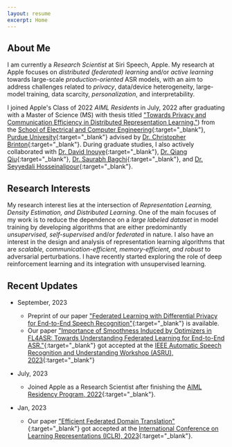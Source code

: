 ```yaml
---
layout: resume
excerpt: Home
---
```


## About Me

I am currently a _Research Scientist_ at Siri Speech, Apple. My research at Apple focuses on _distributed (federated) learning_ and/or _active learning_ towards large-scale _production-oriented_ ASR models, with an aim to address challenges related to _privacy_, data/device heterogeneity, large-model training, data scarcity, _personalization_, and interpretability.

I joined Apple's Class of 2022 _AIML Residents_ in July, 2022 after graduating with a Master of Science (MS) with thesis titled ["Towards Privacy and Communication Efficiency in Distributed Representation Learning."](/publications#t1)) from the [School of Electrical and Computer Engineering](https://engineering.purdue.edu/ECE){:target="_blank"}, [Purdue Univesity](https://www.purdue.edu/){:target="_blank"} advised by [Dr. Christopher Brinton](http://www.cbrinton.net/){:target="_blank"}. During graduate studies, I also actively collaborated with [Dr. David Inouye](https://www.davidinouye.com){:target="_blank"}, [Dr. Qiang Qiu](https://web.ics.purdue.edu/~qqiu/){:target="_blank"}, [Dr. Saurabh Bagchi](https://engineering.purdue.edu/~sbagchi/){:target="_blank"}, and [Dr. Seyyedali Hosseinalipour](https://sites.google.com/ncsu.edu/seyyedalihosseinalipour){:target="_blank"}.

<!--
I received my Bachelor's degree in [Electrical and Electronics Engineering](https://eee.nitk.ac.in/){:target="_blank"} from the [National Institute of Technology Karnataka](https://www.nitk.ac.in/){:target="_blank"} in 2015. My Bachelor's thesis focused on "Supervised and Unsupervised Techniques for Image Segmentation" advised by [Dr. Ashvini Chaturvedi](https://ece.nitk.ac.in/professor/ashvini-chaturvedi){:target="_blank"}. I also collaborated with [Dr. K Manjunatha Sharma](https://eee.nitk.ac.in/professor/KMS){:target="_blank"} on miniprojects to develop smart-switches using signal processing and ML techniques.

Prior to joining Purdue, I worked for a year as a Research Scientist at a California-based AI-solutions startup [Foundation AI](https://www.foundationai.com/){:target="_blank"} and for over 3 years as Data Scientist at a Bangalore-based healthcare startup [Practo](https://www.practo.com/){:target="_blank"}. During my time in the industry, I have built scalable ML solutions deployed in production tackling real-world problems by leveraging advances in computer vision (CV), Natural Language Processing (NLP) and Deep Learning (DL).
-->

## Research Interests
My research interest lies at the intersection of _Representation Learning, Density Estimation, and Distributed Learning_. One of the main focuses of my work is to reduce the dependence on a  _large labeled dataset_ in model training by developing algorithms that are either predominantly  _unsupervised, self-supervised_ and/or _federated_ in nature. I also have an interest in the design and analysis of representation learning algorithms that are _scalable, communication-efficient, memory-efficient, and robust_ to adversarial perturbations. I have recently started exploring the role of deep reinforcement learning and its integration with unsupervised learning.

## Recent Updates

- September, 2023
    - Preprint of our paper ["Federated Learning with Differential Privacy for End-to-End Speech Recognition"](https://arxiv.org/abs/2310.00098){:target="_blank"} is available.
    - Our paper ["Importance of Smoothness Induced by Optimizers in FL4ASR: Towards Understanding Federated Learning for End-to-End ASR."](https://arxiv.org/abs/2309.13102){:target="_blank"} got accepted at the [IEEE Automatic Speech Recognition and Understanding Workshop (ASRU), 2023](http://www.asru2023.org/){:target="_blank"}

- July, 2023
    - Joined Apple as a Research Scientist after finishing the [AIML Residency Program, 2022](https://machinelearning.apple.com/updates/aiml-residency-program-application){:target="_blank"}.

- Jan, 2023
    - Our paper ["Efficient Federated Domain Translation"](https://openreview.net/forum?id=uhLAcrAZ9cJ){:target="_blank"} got accepted at the [International Conference on Learning Representations (ICLR), 2023](https://iclr.cc/){:target="_blank"}.

<!--
- May, 2022
    - Selected as 1 among the 10 [AIML Residents at Apple](https://machinelearning.apple.com/updates/aiml-residency-program-application){:target="_blank"} for the year 2022.
    - Successfully defended M.S. thesis: ["Towards Privacy and Communication Efficiency in Distributed Representation Learning"](https://hammer.purdue.edu/articles/thesis/Towards_Privacy_and_Communication_Efficiency_in_Distributed_Representation_Learning/20029550/1){:target="_blank"}

    - We submitted our paper "Efficient Federated Domain Translation" to [NeurIPS, 2022](https://nips.cc/Conferences/2022/Dates){:target="_blank"}
- March, 2022
    - Selected for [Google Research](https://research.google/){:target="_blank"} Summer Internship, 2022.
    - Got an offer for returning as Applied Science Intern at [Zillow Group](https://www.zillowgroup.com/){:target="_blank"} for Summer, 2022.

- January, 2022
    - Our paper ["Recycling Model Updates in Federated Learning: Are Gradient Subspaces Low-Rank?"](https://openreview.net/forum?id=B7ZbqNLDn-_){:target="_blank"} got accepted at the [International Conference on Learning Representations (ICLR), 2022](https://iclr.cc/){:target="_blank"}.
    - Our paper ["Can we Generalize and Distribute Private Representation Learning?"](https://proceedings.mlr.press/v151/shams-azam22a.html){:target="_blank"} got accepted at the [International Conference on Artificial Intelligence and Statistics (AISTATS), 2022](http://aistats.org/aistats2022/){:target="_blank"}.
    - Our paper ["Multi-Stage Hybrid Federated Learning over Large-Scale Wireless Fog Networks"](https://ieeexplore.ieee.org/document/9705093){:target="_blank"} got accepted at [IEEE/ACM Transactions on Networking Journal](https://newslab.ece.ohio-state.edu/ton/){:target="_blank"}.
    - Conference submission to [ICLR 2022](https://iclr.cc/){:target="_blank"}: Rank Deficiency of SGD: A Gradient-Space Exploration and it's Exploitation in Federated Learning.
- 2021
    - Our paper ["A Generalized and Distributable Generative Model for Private Representation Learning"](https://openreview.net/forum?id=cRKEnMKHY_z){:target="_blank"} got accepted at the [NeurIPS Workshop on Deep Generative Models and Downstream Applications 2021](https://dgms-and-applications.github.io/2021/){:target="_blank"}.
    - Our paper ["Semi-decentralized Federated Learning with Cooperative D2D Local Model Aggregations"](https://ieeexplore.ieee.org/abstract/document/9562522){:target="_blank"} got accepted at [IEEE Journal on Selected Areas in Communication (JSAC)](https://www.comsoc.org/publications/journals/ieee-jsac){:target="_blank"}. An abridged version ["Federated Learning Beyond the Star: Local D2D Model Consensus with Global Cluster Sampling"](https://arxiv.org/abs/2109.03350){:target="_blank"} also got accepted at [IEEE Globecom](https://globecom2021.ieee-globecom.org/){:target="_blank"}, 2021.
    - Our paper ["Multi-Stage Hybrid Federated Learning over Large-Scale Wireless Fog Networks"](https://arxiv.org/abs/2007.09511){:target="_blank"} received a _minor revision_ decision from the [IEEE/ACM Transactions on Networking Journal](https://newslab.ece.ohio-state.edu/ton/){:target="_blank"}.
-->
